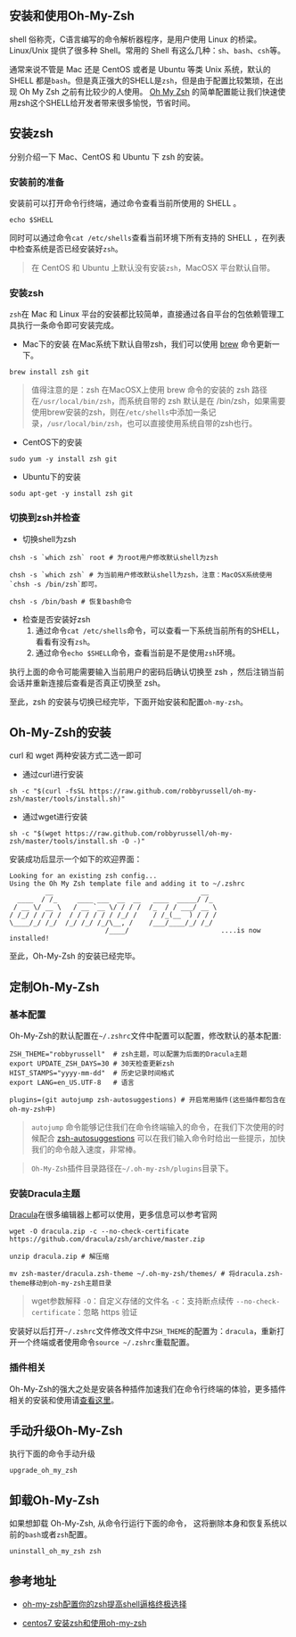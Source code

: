 ## 安装和使用Oh-My-Zsh

shell 俗称壳，C语言编写的命令解析器程序，是用户使用 Linux 的桥梁。Linux/Unix 提供了很多种 Shell。常用的 Shell 有这么几种：`sh`、`bash`、`csh`等。

通常来说不管是 Mac 还是 CentOS 或者是 Ubuntu 等类 Unix 系统，默认的 SHELL 都是`bash`。但是真正强大的SHELL是`zsh`，但是由于配置比较繁琐，在出现 Oh My Zsh 之前有比较少的人使用。
[Oh My Zsh](http://ohmyz.sh/) 的简单配置能让我们快速使用zsh这个SHELL给开发者带来很多愉悦，节省时间。

## 安装zsh

分别介绍一下 Mac、CentOS 和 Ubuntu 下 zsh 的安装。

### 安装前的准备

安装前可以打开命令行终端，通过命令查看当前所使用的 SHELL 。

```
echo $SHELL
```

同时可以通过命令`cat /etc/shells`查看当前环境下所有支持的 SHELL ，在列表中检查系统是否已经安装好`zsh`。

> 在 CentOS 和 Ubuntu 上默认没有安装`zsh`，MacOSX 平台默认自带。

### 安装zsh

`zsh`在 Mac 和 Linux 平台的安装都比较简单，直接通过各自平台的包依赖管理工具执行一条命令即可安装完成。

- Mac下的安装
  在Mac系统下默认自带zsh，我们可以使用 [brew](https://brew.sh/index_zh-cn) 命令更新一下。

```
brew install zsh git
```

> 值得注意的是：zsh 在MacOSX上使用 brew 命令的安装的 zsh 路径在`/usr/local/bin/zsh`，而系统自带的 zsh 默认是在 /bin/zsh，如果需要使用brew安装的zsh，则在`/etc/shells`中添加一条记录，`/usr/local/bin/zsh`，也可以直接使用系统自带的zsh也行。

- CentOS下的安装

```
sudo yum -y install zsh git
```

- Ubuntu下的安装

```
sodu apt-get -y install zsh git
```

### 切换到zsh并检查

- 切换shell为zsh

```
chsh -s `which zsh` root # 为root用户修改默认shell为zsh

chsh -s `which zsh` # 为当前用户修改默认shell为zsh，注意：MacOSX系统使用`chsh -s /bin/zsh`即可。

chsh -s /bin/bash # 恢复bash命令
```

- 检查是否安装好zsh
  1. 通过命令`cat /etc/shells`命令，可以查看一下系统当前所有的SHELL，看看有没有`zsh`。
  2. 通过命令`echo $SHELL`命令，查看当前是不是使用`zsh`环境。 

执行上面的命令可能需要输入当前用户的密码后确认切换至 zsh ，然后注销当前会话并重新连接后查看是否真正切换至 zsh。

至此，zsh 的安装与切换已经完毕，下面开始安装和配置`oh-my-zsh`。

## Oh-My-Zsh的安装

curl 和 wget 两种安装方式二选一即可

- 通过curl进行安装

```
sh -c "$(curl -fsSL https://raw.github.com/robbyrussell/oh-my-zsh/master/tools/install.sh)"
```

- 通过wget进行安装

```
sh -c "$(wget https://raw.github.com/robbyrussell/oh-my-zsh/master/tools/install.sh -O -)"
```

安装成功后显示一个如下的欢迎界面：

```
Looking for an existing zsh config...
Using the Oh My Zsh template file and adding it to ~/.zshrc
         __                                     __
  ____  / /_     ____ ___  __  __   ____  _____/ /_
 / __ \/ __ \   / __ `__ \/ / / /  /_  / / ___/ __ \
/ /_/ / / / /  / / / / / / /_/ /    / /_(__  ) / / /
\____/_/ /_/  /_/ /_/ /_/\__, /    /___/____/_/ /_/
                        /____/                       ....is now installed!
```

至此，Oh-My-Zsh 的安装已经完毕。

## 定制Oh-My-Zsh

### 基本配置

Oh-My-Zsh的默认配置在`~/.zshrc`文件中配置可以配置，修改默认的基本配置:

```
ZSH_THEME="robbyrussell"  # zsh主题，可以配置为后面的Dracula主题
export UPDATE_ZSH_DAYS=30 # 30天检查更新zsh
HIST_STAMPS="yyyy-mm-dd"  # 历史记录时间格式
export LANG=en_US.UTF-8   # 语言

plugins=(git autojump zsh-autosuggestions) # 开启常用插件(这些插件都包含在oh-my-zsh中)
```

> `autojump` 命令能够记住我们在命令终端输入的命令，在我们下次使用的时候配合 [zsh-autosuggestions](https://github.com/zsh-users/zsh-autosuggestions)  可以在我们输入命令时给出一些提示，加快我们的命令敲入速度，非常棒。

> `Oh-My-Zsh`插件目录路径在`~/.oh-my-zsh/plugins`目录下。


### 安装Dracula主题

[Dracula](https://draculatheme.com/)在很多编辑器上都可以使用，更多信息可以参考官网

```
wget -O dracula.zip -c --no-check-certificate https://github.com/dracula/zsh/archive/master.zip

unzip dracula.zip # 解压缩

mv zsh-master/dracula.zsh-theme ~/.oh-my-zsh/themes/ # 将dracula.zsh-theme移动到oh-my-zsh主题目录
```

> wget参数解释
> `-O`：自定义存储的文件名
> `-c`：支持断点续传
> `--no-check-certificate`：忽略 https 验证

安装好以后打开`~/.zshrc`文件修改文件中`ZSH_THEME`的配置为：`dracula`，重新打开一个终端或者使用命令`source ~/.zshrc`重载配置。


### 插件相关

Oh-My-Zsh的强大之处是安装各种插件加速我们在命令行终端的体验，更多插件相关的安装和使用请[查看这里](/others/oh-my-zsh-common-plugins.md)。


## 手动升级Oh-My-Zsh

执行下面的命令手动升级

```
upgrade_oh_my_zsh
```

## 卸载Oh-My-Zsh

如果想卸载 Oh-My-Zsh, 从命令行运行下面的命令， 这将删除本身和恢复系统以前的`bash`或者`zsh`配置。
```
uninstall_oh_my_zsh zsh
```


## 参考地址

- [oh-my-zsh配置你的zsh提高shell逼格终极选择](http://yijiebuyi.com/blog/b9b5e1ebb719f22475c38c4819ab8151.html)

- [centos7 安装zsh和使用oh-my-zsh](http://ju.outofmemory.cn/entry/273093)
